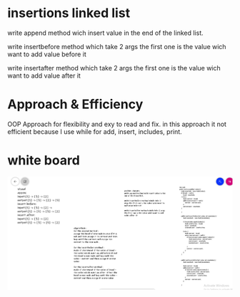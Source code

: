 # insertions linked list
write append method wich insert value in the end of the linked list.

write insertbefore method which take 2 args the first one is the value wich want to add value before it

write insertafter method which take 2 args the first one is the value wich want to add value after  it
# Approach & Efficiency
OOP Approach for flexibility and exy to read and fix.
in this approach it not efficient because I use while for add, insert, includes, print.

# white board 
![white board](./linked-list-insertation.PNG)
